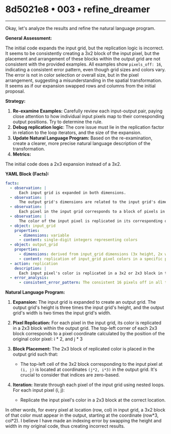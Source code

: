# 8d5021e8 • 003 • refine_dreamer

---
Okay, let's analyze the results and refine the natural language program.

**General Assessment:**

The initial code expands the input grid, but the replication logic is incorrect. It seems to be consistently creating a 3x2 block of the input pixel, but the placement and arrangement of these blocks within the output grid are not consistent with the provided examples. All examples show `pixels_off: 16`, indicating a consistent error pattern, even though grid sizes and colors vary. The error is not in color selection or overall size, but in the pixel arrangement, suggesting a misunderstanding in the spatial transformation. It seems as if our expansion swapped rows and columns from the initial proposal.

**Strategy:**

1.  **Re-examine Examples:** Carefully review each input-output pair, paying close attention to how individual input pixels map to their corresponding output positions. Try to determine the rule.
2.  **Debug replication logic**: The core issue must lie in the replication factor in relation to the loop iterators, and the size of the expansion.
3.  **Update Natural Language Program:** Based on the re-examination, create a clearer, more precise natural language description of the transformation.
4. **Metrics:**

The initial code does a 2x3 expansion instead of a 3x2.

**YAML Block (Facts):**

```yaml
facts:
  - observation: |
      Each input grid is expanded in both dimensions.
  - observation: |
      The output grid's dimensions are related to the input grid's dimensions by constant factors, but not as we originally coded.
  - observation: |
      Each pixel in the input grid corresponds to a block of pixels in the output grid.
  - observation: |
      The color of the input pixel is replicated in its corresponding output block.
  - object: input_grid
    properties:
      - dimensions: variable
      - content: single-digit integers representing colors
  - object: output_grid
    properties:
      - dimensions: derived from input_grid dimensions (3x height, 2x width)
      - content: replication of input_grid pixel colors in a specific pattern
  - action: replication
    description: |
      Each input pixel's color is replicated in a 3x2 or 2x3 block in the output grid.  Need to determine the exact block size and placement rule.  Initial code incorrectly assumed.
  - error_analysis:
      - consistent_error_pattern: The consistent 16 pixels off in all tested examples suggests that the row/column expansion factor is incorrect.

```

**Natural Language Program:**

1.  **Expansion:** The input grid is expanded to create an output grid. The output grid's height is three times the input grid's height, and the output grid's width is two times the input grid's width.

2.  **Pixel Replication:** For each pixel in the input grid, its color is replicated in a 2x3 block within the output grid. The top-left corner of each 2x3 block corresponds to a pixel coordinate calculated by the position of the original color pixel: i \* 2, and j \* 3

3. **Block Placement:** The 2x3 block of replicated color is placed in the output grid such that:
    - The top-left cell of the 3x2 block corresponding to the input pixel at `(i, j)` is located at coordinates `(j*2, i*3)` in the output grid. It's crucial to consider that indices are zero-based.

4.  **Iteration:** Iterate through each pixel of the input grid using nested loops. For each input pixel (i, j):
    -   Replicate the input pixel's color in a 2x3 block at the correct location.

In other words, for every pixel at location (row, col) in input grid, a 3x2 block of that color must appear in the output, starting at the coordinate (row\*3, col\*2). I believe I have made an indexing error by swapping the height and width in my original code, thus creating incorrect results.

